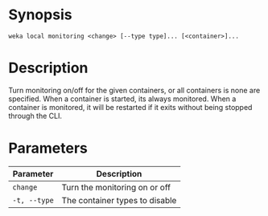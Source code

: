 # Synopsis

```weka local monitoring <change> [--type type]... [<container>]...```

# Description

Turn monitoring on/off for the given containers, or all containers is none are specified. When a container is started, its always monitored. When a container is monitored, it will be restarted if it exits without being stopped through the CLI.

# Parameters

| Parameter | Description |
| --------- | ----------- |
| `change` | Turn the monitoring on or off |
| `-t, --type` | The container types to disable |
